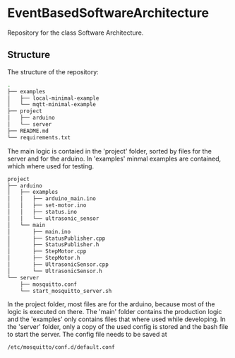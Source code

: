 # EventBasedSoftwareArchitecture

Repository for the class Software Architecture.

## Structure

The structure of the repository:

```bash
.
├── examples
│   ├── local-minimal-example
│   └── mqtt-minimal-example
├── project
│   ├── arduino
│   └── server
├── README.md
└── requirements.txt
```

The main logic is contaied in the 'project' folder, sorted by files for the server and for the arduino. In 'examples' minmal examples are contained, which where used for testing.


```bash
project
├── arduino
│   ├── examples
│   │   ├── arduino_main.ino
│   │   ├── set-motor.ino
│   │   ├── status.ino
│   │   └── ultrasonic_sensor
│   └── main
│       ├── main.ino
│       ├── StatusPublisher.cpp
│       ├── StatusPublisher.h
│       ├── StepMotor.cpp
│       ├── StepMotor.h
│       ├── UltrasonicSensor.cpp
│       └── UltrasonicSensor.h
└── server
    ├── mosquitto.conf
    └── start_mosquitto_server.sh
```

In the project folder, most files are for the arduino, because most of the logic is executed on there. The 'main' folder contains the production logic and the 'examples' only contains files that where used while developing. In the 'server' folder, only a copy of the used config is stored and the bash file to start the server. The config file needs to be saved at
```bash
/etc/mosquitto/conf.d/default.conf
```